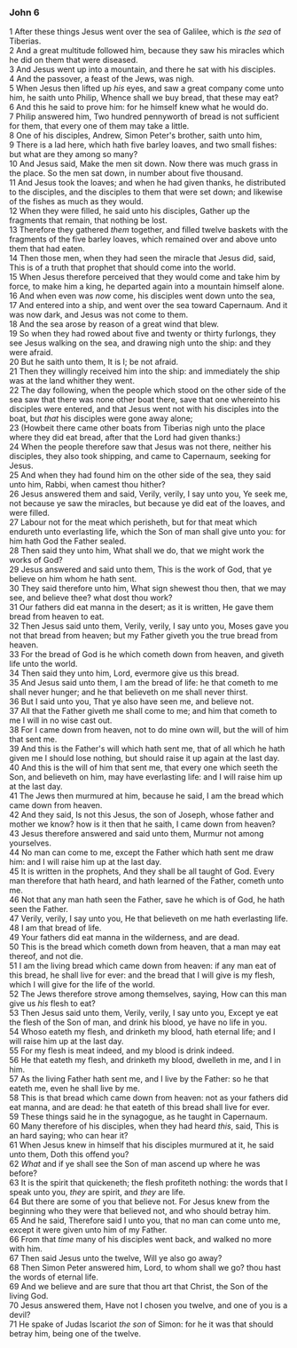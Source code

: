 ### John 6

1 After these things Jesus went over the sea of Galilee, which is *the sea* of Tiberias.  
2 And a great multitude followed him, because they saw his miracles which he did on them that were diseased.  
3 And Jesus went up into a mountain, and there he sat with his disciples.  
4 And the passover, a feast of the Jews, was nigh.  
5 When Jesus then lifted up *his* eyes, and saw a great company come unto him, he saith unto Philip, Whence shall we buy bread, that these may eat?  
6 And this he said to prove him: for he himself knew what he would do.  
7 Philip answered him, Two hundred pennyworth of bread is not sufficient for them, that every one of them may take a little.  
8 One of his disciples, Andrew, Simon Peter's brother, saith unto him,  
9 There is a lad here, which hath five barley loaves, and two small fishes: but what are they among so many?  
10 And Jesus said, Make the men sit down. Now there was much grass in the place. So the men sat down, in number about five thousand.  
11 And Jesus took the loaves; and when he had given thanks, he distributed to the disciples, and the disciples to them that were set down; and likewise of the fishes as much as they would.  
12 When they were filled, he said unto his disciples, Gather up the fragments that remain, that nothing be lost.  
13 Therefore they gathered *them* together, and filled twelve baskets with the fragments of the five barley loaves, which remained over and above unto them that had eaten.  
14 Then those men, when they had seen the miracle that Jesus did, said, This is of a truth that prophet that should come into the world.  
15 When Jesus therefore perceived that they would come and take him by force, to make him a king, he departed again into a mountain himself alone.  
16 And when even was *now* come, his disciples went down unto the sea,  
17 And entered into a ship, and went over the sea toward Capernaum. And it was now dark, and Jesus was not come to them.  
18 And the sea arose by reason of a great wind that blew.  
19 So when they had rowed about five and twenty or thirty furlongs, they see Jesus walking on the sea, and drawing nigh unto the ship: and they were afraid.  
20 But he saith unto them, It is I; be not afraid.  
21 Then they willingly received him into the ship: and immediately the ship was at the land whither they went.  
22 The day following, when the people which stood on the other side of the sea saw that there was none other boat there, save that one whereinto his disciples were entered, and that Jesus went not with his disciples into the boat, but *that* his disciples were gone away alone;  
23 (Howbeit there came other boats from Tiberias nigh unto the place where they did eat bread, after that the Lord had given thanks:)  
24 When the people therefore saw that Jesus was not there, neither his disciples, they also took shipping, and came to Capernaum, seeking for Jesus.  
25 And when they had found him on the other side of the sea, they said unto him, Rabbi, when camest thou hither?  
26 Jesus answered them and said, Verily, verily, I say unto you, Ye seek me, not because ye saw the miracles, but because ye did eat of the loaves, and were filled.  
27 Labour not for the meat which perisheth, but for that meat which endureth unto everlasting life, which the Son of man shall give unto you: for him hath God the Father sealed.  
28 Then said they unto him, What shall we do, that we might work the works of God?  
29 Jesus answered and said unto them, This is the work of God, that ye believe on him whom he hath sent.  
30 They said therefore unto him, What sign shewest thou then, that we may see, and believe thee? what dost thou work?  
31 Our fathers did eat manna in the desert; as it is written, He gave them bread from heaven to eat.  
32 Then Jesus said unto them, Verily, verily, I say unto you, Moses gave you not that bread from heaven; but my Father giveth you the true bread from heaven.  
33 For the bread of God is he which cometh down from heaven, and giveth life unto the world.  
34 Then said they unto him, Lord, evermore give us this bread.  
35 And Jesus said unto them, I am the bread of life: he that cometh to me shall never hunger; and he that believeth on me shall never thirst.  
36 But I said unto you, That ye also have seen me, and believe not.  
37 All that the Father giveth me shall come to me; and him that cometh to me I will in no wise cast out.  
38 For I came down from heaven, not to do mine own will, but the will of him that sent me.  
39 And this is the Father's will which hath sent me, that of all which he hath given me I should lose nothing, but should raise it up again at the last day.  
40 And this is the will of him that sent me, that every one which seeth the Son, and believeth on him, may have everlasting life: and I will raise him up at the last day.  
41 The Jews then murmured at him, because he said, I am the bread which came down from heaven.  
42 And they said, Is not this Jesus, the son of Joseph, whose father and mother we know? how is it then that he saith, I came down from heaven?  
43 Jesus therefore answered and said unto them, Murmur not among yourselves.  
44 No man can come to me, except the Father which hath sent me draw him: and I will raise him up at the last day.  
45 It is written in the prophets, And they shall be all taught of God. Every man therefore that hath heard, and hath learned of the Father, cometh unto me.  
46 Not that any man hath seen the Father, save he which is of God, he hath seen the Father.  
47 Verily, verily, I say unto you, He that believeth on me hath everlasting life.  
48 I am that bread of life.  
49 Your fathers did eat manna in the wilderness, and are dead.  
50 This is the bread which cometh down from heaven, that a man may eat thereof, and not die.  
51 I am the living bread which came down from heaven: if any man eat of this bread, he shall live for ever: and the bread that I will give is my flesh, which I will give for the life of the world.  
52 The Jews therefore strove among themselves, saying, How can this man give us *his* flesh to eat?  
53 Then Jesus said unto them, Verily, verily, I say unto you, Except ye eat the flesh of the Son of man, and drink his blood, ye have no life in you.  
54 Whoso eateth my flesh, and drinketh my blood, hath eternal life; and I will raise him up at the last day.  
55 For my flesh is meat indeed, and my blood is drink indeed.  
56 He that eateth my flesh, and drinketh my blood, dwelleth in me, and I in him.  
57 As the living Father hath sent me, and I live by the Father: so he that eateth me, even he shall live by me.  
58 This is that bread which came down from heaven: not as your fathers did eat manna, and are dead: he that eateth of this bread shall live for ever.  
59 These things said he in the synagogue, as he taught in Capernaum.  
60 Many therefore of his disciples, when they had heard *this*, said, This is an hard saying; who can hear it?  
61 When Jesus knew in himself that his disciples murmured at it, he said unto them, Doth this offend you?  
62 *What* and if ye shall see the Son of man ascend up where he was before?  
63 It is the spirit that quickeneth; the flesh profiteth nothing: the words that I speak unto you, *they* are spirit, and *they* are life.  
64 But there are some of you that believe not. For Jesus knew from the beginning who they were that believed not, and who should betray him.  
65 And he said, Therefore said I unto you, that no man can come unto me, except it were given unto him of my Father.  
66 From that *time* many of his disciples went back, and walked no more with him.  
67 Then said Jesus unto the twelve, Will ye also go away?  
68 Then Simon Peter answered him, Lord, to whom shall we go? thou hast the words of eternal life.  
69 And we believe and are sure that thou art that Christ, the Son of the living God.  
70 Jesus answered them, Have not I chosen you twelve, and one of you is a devil?  
71 He spake of Judas Iscariot *the son* of Simon: for he it was that should betray him, being one of the twelve.  
